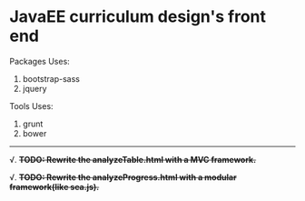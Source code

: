 # JavaEE curriculum design's front end

Packages Uses:
1. bootstrap-sass
2. jquery

Tools Uses:
1. grunt
2. bower

---

√. ~~**TODO: Rewrite the analyzeTable.html with a MVC framework.**~~

√. ~~**TODO: Rewrite the analyzeProgress.html with a modular framework(like sea.js).**~~